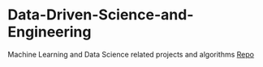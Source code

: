 # Data-Driven-Science-and-Engineering
Machine Learning and Data Science related projects and algorithms
[Repo](https://github.com/MuGhz84/Data-Driven-Science-and-Engineering)

